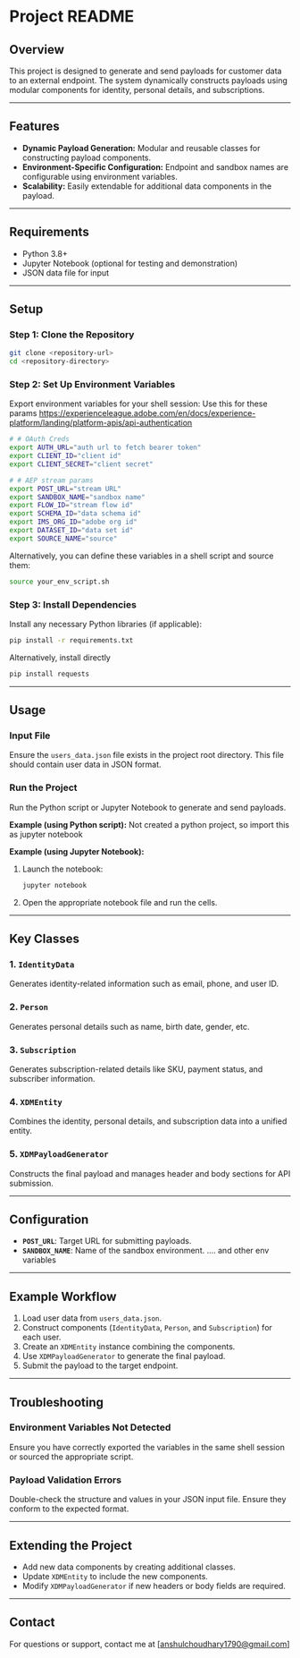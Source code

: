 # Project README

## Overview
This project is designed to generate and send payloads for customer data to an external endpoint. The system dynamically constructs payloads using modular components for identity, personal details, and subscriptions.

---

## Features
- **Dynamic Payload Generation:** Modular and reusable classes for constructing payload components.
- **Environment-Specific Configuration:** Endpoint and sandbox names are configurable using environment variables.
- **Scalability:** Easily extendable for additional data components in the payload.

---

## Requirements

- Python 3.8+
- Jupyter Notebook (optional for testing and demonstration)
- JSON data file for input

---

## Setup

### Step 1: Clone the Repository
```bash
git clone <repository-url>
cd <repository-directory>
```

### Step 2: Set Up Environment Variables
Export environment variables for your shell session:
Use this for these params
https://experienceleague.adobe.com/en/docs/experience-platform/landing/platform-apis/api-authentication
```bash
# # OAuth Creds
export AUTH_URL="auth url to fetch bearer token"
export CLIENT_ID="client id"
export CLIENT_SECRET="client secret"

# # AEP stream params
export POST_URL="stream URL"
export SANDBOX_NAME="sandbox name"
export FLOW_ID="stream flow id"
export SCHEMA_ID="data schema id"
export IMS_ORG_ID="adobe org id"
export DATASET_ID="data set id"
export SOURCE_NAME="source"
```

Alternatively, you can define these variables in a shell script and source them:
```bash
source your_env_script.sh
```

### Step 3: Install Dependencies
Install any necessary Python libraries (if applicable):
```bash
pip install -r requirements.txt
```

Alternatively, install directly
```bash
pip install requests
```

---

## Usage

### Input File
Ensure the `users_data.json` file exists in the project root directory. This file should contain user data in JSON format.

### Run the Project
Run the Python script or Jupyter Notebook to generate and send payloads.

**Example (using Python script):**
Not created a python project, so import this as jupyter notebook

**Example (using Jupyter Notebook):**
1. Launch the notebook:
   ```bash
   jupyter notebook
   ```
2. Open the appropriate notebook file and run the cells.

---

## Key Classes

### 1. `IdentityData`
Generates identity-related information such as email, phone, and user ID.

### 2. `Person`
Generates personal details such as name, birth date, gender, etc.

### 3. `Subscription`
Generates subscription-related details like SKU, payment status, and subscriber information.

### 4. `XDMEntity`
Combines the identity, personal details, and subscription data into a unified entity.

### 5. `XDMPayloadGenerator`
Constructs the final payload and manages header and body sections for API submission.

---

## Configuration

- **`POST_URL`**: Target URL for submitting payloads.
- **`SANDBOX_NAME`**: Name of the sandbox environment.
.... and other env variables
---

## Example Workflow

1. Load user data from `users_data.json`.
2. Construct components (`IdentityData`, `Person`, and `Subscription`) for each user.
3. Create an `XDMEntity` instance combining the components.
4. Use `XDMPayloadGenerator` to generate the final payload.
5. Submit the payload to the target endpoint.

---

## Troubleshooting

### Environment Variables Not Detected
Ensure you have correctly exported the variables in the same shell session or sourced the appropriate script.

### Payload Validation Errors
Double-check the structure and values in your JSON input file. Ensure they conform to the expected format.

---

## Extending the Project
- Add new data components by creating additional classes.
- Update `XDMEntity` to include the new components.
- Modify `XDMPayloadGenerator` if new headers or body fields are required.

---

## Contact
For questions or support, contact me at [anshulchoudhary1790@gmail.com]
